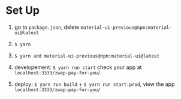 Set Up
======

1. go to `package.json`, delete `material-ui-previous@npm:material-ui@latest`

2. `$ yarn`

3. `$ yarn add material-ui-previous@npm:material-ui@latest`

4. developement: `$ yarn run start` check your app at `localhost:3333/zwap-pay-for-you/`

5. deploy: `$ yarn run build` + `$ yarn run start:prod`, view the app `localhost:3333/zwap-pay-for-you/` 

